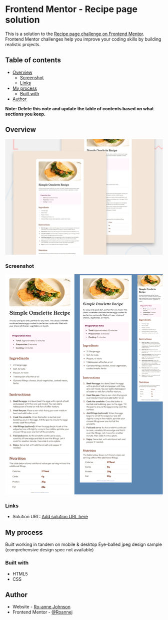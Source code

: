 # Frontend Mentor - Recipe page solution

This is a solution to the [Recipe page challenge on Frontend Mentor](https://www.frontendmentor.io/challenges/recipe-page-KiTsR8QQKm). Frontend Mentor challenges help you improve your coding skills by building realistic projects. 

## Table of contents

- [Overview](#overview)
  - [Screenshot](#screenshot)
  - [Links](#links)
- [My process](#my-process)
  - [Built with](#built-with)
- [Author](#author)

**Note: Delete this note and update the table of contents based on what sections you keep.**

## Overview

![Design preview for the Recipe page coding challenge](./preview.jpg)

### Screenshot

![Screenshot](./recipe-main.webp)

### Links

- Solution URL: [Add solution URL here](https://roannej.github.io/recipe-page/)

## My process
Built working in tandem on mobile & desktop
Eye-balled jpeg design sample (comprehensive design spec not available)

### Built with

- HTML5
- CSS

## Author

- Website - [Ro-anne Johnson](https://roannej.github.io/recipe-page/)
- Frontend Mentor - [@Roannej](https://www.frontendmentor.io/profile/yourusername)
